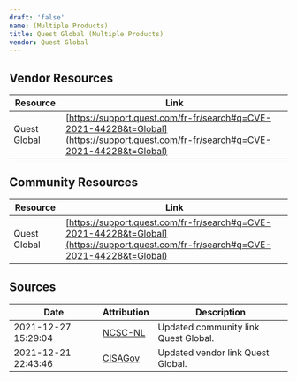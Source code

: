 ```yaml
---
draft: 'false'
name: (Multiple Products)
title: Quest Global (Multiple Products)
vendor: Quest Global
---
```


## Vendor Resources
| Resource | Link |
| --- | --- |
| Quest Global | [https://support.quest.com/fr-fr/search#q=CVE-2021-44228&t=Global](https://support.quest.com/fr-fr/search#q=CVE-2021-44228&t=Global) |

## Community Resources
| Resource | Link |
| --- | --- |
| Quest Global | [https://support.quest.com/fr-fr/search#q=CVE-2021-44228&t=Global](https://support.quest.com/fr-fr/search#q=CVE-2021-44228&t=Global) |


## Sources
| Date | Attribution | Description |
| --- | --- | --- |
| 2021-12-27 15:29:04 | [NCSC-NL](https://github.com/NCSC-NL/log4shell/blob/main/software/README.md) | Updated community link Quest Global.  |
| 2021-12-21 22:43:46 | [CISAGov](https://raw.githubusercontent.com/cisagov/log4j-affected-db/develop/README.md) | Updated vendor link Quest Global.  |
